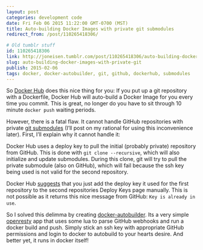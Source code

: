 ```yaml
---
layout: post
categories: development code
date: Fri Feb 06 2015 11:22:00 GMT-0700 (MST)
title: Auto-building Docker Images with private git submodules
redirect_from: /post/110265418306/

# Old tumblr stuff
id: 110265418306
link: http://joneisen.tumblr.com/post/110265418306/auto-building-docker-images-with-private-git
slug: auto-building-docker-images-with-private-git
publish: 2015-02-06
tags: docker, docker-autobuilder, git, github, dockerhub, submodules
---
```



So [Docker Hub](http://hub.docker.com) does this nice thing for you: If you put up a git repository with a Dockerfile, Docker Hub will auto-build a Docker Image for you every time you commit. This is great, no longer do you have to sit through 10 minute `docker push` waiting periods.

However, there is a fatal flaw. It cannot handle GitHub repositories with private [git submodules](http://git-scm.com/book/en/v2/Git-Tools-Submodules) (I’ll post on my rational for using this inconvenience later). First, I’ll explain why it cannot handle it:

Docker Hub uses a deploy key to pull the initial (probably private) repository from GitHub. This is done with `git clone --recursive`, which will also initialize and update submodules. During this clone, git will try to pull the private submodule (also on GitHub), which will fail because the ssh key being used is not valid for the second repository.

Docker Hub [suggests](http://docs.docker.com/docker-hub/builds/#github-submodules) that you just add the deploy key it used for the first repository to the second repositories Deploy Keys page manually. This is not possible as it returns this nice message from GitHub: `Key is already in use`.

So I solved this delimma by creating [docker-autobuilder](https://github.com/yanatan16/docker-autobuilder). Its a very simple [openresty](http://openresty.org/) app that uses some lua to parse GitHub webhooks and run a docker build and push. Simply stick an ssh key with appropriate GitHub permissions and login to docker to autobuild to your hearts desire. And better yet, it runs in docker
itself!

